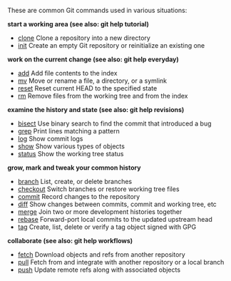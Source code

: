 

These are common Git commands used in various situations:

**start a working area (see also: git help tutorial)**
* [clone](https://git-scm.com/docs/git-clone)     Clone a repository into a new directory
* [init](https://git-scm.com/docs/git-init)       Create an empty Git repository or reinitialize an existing one

**work on the current change (see also: git help everyday)**
* [add](https://git-scm.com/docs/git-add)        Add file contents to the index
* [mv](https://git-scm.com/docs/git-mv)         Move or rename a file, a directory, or a symlink
* [reset](https://git-scm.com/docs/git-reset)      Reset current HEAD to the specified state
* [rm](https://git-scm.com/docs/git-rm)         Remove files from the working tree and from the index

**examine the history and state (see also: git help revisions)**
* [bisect](https://git-scm.com/docs/git-bisect)     Use binary search to find the commit that introduced a bug
* [grep](https://git-scm.com/docs/git-grep)       Print lines matching a pattern
* [log](https://git-scm.com/docs/git-log)        Show commit logs
* [show](https://git-scm.com/docs/git-show)       Show various types of objects
* [status](https://git-scm.com/docs/git-status)     Show the working tree status

**grow, mark and tweak your common history**
* [branch](https://git-scm.com/docs/git-branch)     List, create, or delete branches
* [checkout](https://git-scm.com/docs/git-checkout)   Switch branches or restore working tree files
* [commit](https://git-scm.com/docs/git-commit)     Record changes to the repository
* [diff](https://git-scm.com/docs/git-diff)       Show changes between commits, commit and working tree, etc
* [merge](https://git-scm.com/docs/git-merge)      Join two or more development histories together
* [rebase](https://git-scm.com/docs/git-rebase)     Forward-port local commits to the updated upstream head
* [tag](https://git-scm.com/docs/git-tag)        Create, list, delete or verify a tag object signed with GPG

**collaborate (see also: git help workflows)**
* [fetch](https://git-scm.com/docs/git-fetch)      Download objects and refs from another repository
* [pull](https://git-scm.com/docs/git-pull)       Fetch from and integrate with another repository or a local branch
* [push](https://git-scm.com/docs/git-push)       Update remote refs along with associated objects

